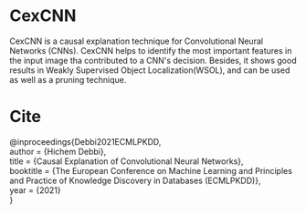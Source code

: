 # CexCNN
 CexCNN is a causal explanation technique for Convolutional Neural Networks (CNNs). CexCNN helps to identify the most important features in the input image tha contributed to a CNN's decision. Besides, it shows good results in Weakly Supervised Object Localization(WSOL), and can be used as well as a pruning technique.
# Cite
 @inproceedings{Debbi2021ECMLPKDD,\
    author    = {Hichem Debbi},\
    title     = {Causal Explanation of Convolutional Neural Networks},\
    booktitle = {The European Conference on Machine Learning and Principles and Practice of Knowledge Discovery in Databases (ECMLPKDD)},\
    year      = {2021}\
}
